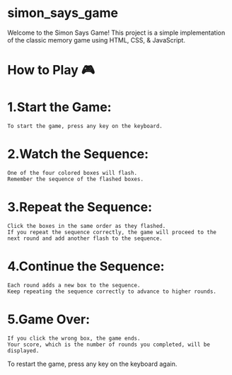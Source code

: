 # simon_says_game
Welcome to the Simon Says Game! This project is a simple implementation of the classic memory game using HTML, CSS, & JavaScript.
# How to Play 🎮
# 1.Start the Game:
    To start the game, press any key on the keyboard.
# 2.Watch the Sequence:
    One of the four colored boxes will flash.
    Remember the sequence of the flashed boxes.
# 3.Repeat the Sequence:
    Click the boxes in the same order as they flashed.
    If you repeat the sequence correctly, the game will proceed to the next round and add another flash to the sequence.
# 4.Continue the Sequence:
    Each round adds a new box to the sequence.
    Keep repeating the sequence correctly to advance to higher rounds.
# 5.Game Over:
    If you click the wrong box, the game ends.
    Your score, which is the number of rounds you completed, will be displayed.
To restart the game, press any key on the keyboard again.
